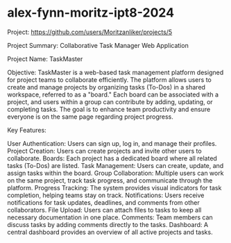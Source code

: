 # alex-fynn-moritz-ipt8-2024

Project: https://github.com/users/Moritzanliker/projects/5



Project Summary: Collaborative Task Manager Web Application

Project Name: TaskMaster

Objective: TaskMaster is a web-based task management platform designed for project teams to collaborate efficiently. The platform allows users to create and manage projects by organizing tasks (To-Dos) in a shared workspace, referred to as a "board." Each board can be associated with a project, and users within a group can contribute by adding, updating, or completing tasks. The goal is to enhance team productivity and ensure everyone is on the same page regarding project progress.

Key Features:

User Authentication: Users can sign up, log in, and manage their profiles.
Project Creation: Users can create projects and invite other users to collaborate.
Boards: Each project has a dedicated board where all related tasks (To-Dos) are listed.
Task Management: Users can create, update, and assign tasks within the board.
Group Collaboration: Multiple users can work on the same project, track task progress, and communicate through the platform.
Progress Tracking: The system provides visual indicators for task completion, helping teams stay on track.
Notifications: Users receive notifications for task updates, deadlines, and comments from other collaborators.
File Upload: Users can attach files to tasks to keep all necessary documentation in one place.
Comments: Team members can discuss tasks by adding comments directly to the tasks.
Dashboard: A central dashboard provides an overview of all active projects and tasks.
